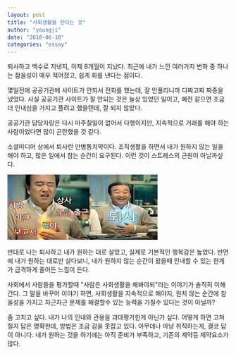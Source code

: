 ```yaml
---
layout: post
title: "사회생활을 한다는 것"
author: "youngji"
date: "2018-06-10"
categories: "essay"
---
```


퇴사하고 백수로 지낸지, 이제 8개월이 지났다. 최근에 내가 느낀 여러가지 변화 중 하나는 참을성이 매우 적어졌고, 쉽게 화를 낸다는 점이다.

몇일전에 공공기관에 사이트가 안되서 전화를 했는데, 잘 안풀리니까 다짜고짜 짜증을 냈었다. 사실 공공기관 사이트가 잘 안되는 것은 늘상 있었던 일이고, 예전 같으면 조금더 인내심을 가지고 풀려고 했을텐데, 잘 되지 않았다.

공공기관 담당자랑은 다시 마주칠일이 없어서 다행이지만, 지속적으로 거래를 해야 하는 사람이었다면 많이 곤란했을 것 같다.  

소셜미디어 상에서 퇴사란 만병통치약이다. 조직생활을 하면서 내가 원하지 않는 일을 해야 하고, 많은 일에서 참는 순간이 요구된다. 이런 것이 스트레스의 근원이 아닐까싶다.

![quitjob](/figure/quit-job.jpeg)

반대로 나는 퇴사하고 내가 원하는 대로 살았고, 실제로 기본적인 행복감은 높았다. 반면에 내가 원하는 대로만 살다보니, 내가 원하지 않는 순간이 왔을때 인내할 수 있는 한계가 급격하게 줄어든 느낌이 든다.

사회에서 사람들을 평가할때 "사람은 사회생활을 해봐야되"라는 이야기가 솔직히 이해간다. 그 말을 바꾸어 이야기 하면, 사회생활을 지속적으로 해야지, 원치 않는 순간에 참을성을 가지고 차근차근 문제를 해결할수 있는 능력을 가질수 있다는 것이 아닐까?

좀 고치고 싶다. 내가 나의 인내와 관용을 과대평가한게 아닌가 싶다. 어떻게 하면 고쳐질지 답은 명확한데, 방법은 조금 감을 못잡고 있다. 아무데나 마냥 취직하는게, 결코 답이 아니다. 내가 원하는 것을 하기에는 아직 준비가 부족하고, 기존의 계약등 제약요소가 많다.

